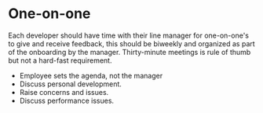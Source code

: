 # One-on-one

Each developer should have time with their line manager for one-on-one's to give and receive feedback, this should be biweekly and organized as part of the onboarding by the manager. Thirty-minute meetings is rule of thumb but not a hard-fast requirement.

* Employee sets the agenda, not the manager
* Discuss personal development.
* Raise concerns and issues. 
* Discuss performance issues.